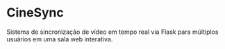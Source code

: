 # CineSync
Sistema de sincronização de vídeo em tempo real via Flask para múltiplos usuários em uma sala web interativa.
